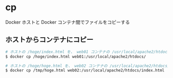 # cp

Docker ホストと Docker コンテナ間でファイルをコピーする

## ホストからコンテナにコピー

```bash
# ホストの /hoge/index.html を、 web01 コンテナの /usr/local/apache2/htdocs/ にコピー
$ docker cp /hoge/index.html web01:/usr/local/apache2/htdocs/

# ホストの /hoge/hoge.html を、 web02 コンテナの /usr/local/apache2/htdocs/index.html にコピー
$ docker cp /tmp/hoge.html web02:/usr/local/apache2/htdocs/index.html
```

